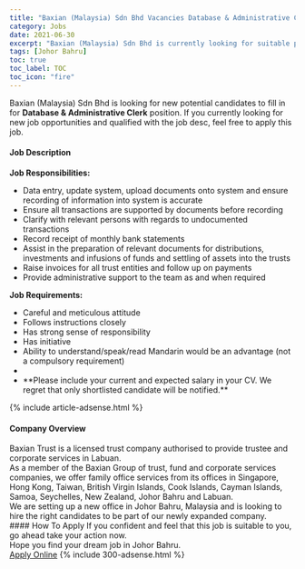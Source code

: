```yaml
---
title: "Baxian (Malaysia) Sdn Bhd Vacancies Database & Administrative Clerk" 
category: Jobs 
date: 2021-06-30 
excerpt: "Baxian (Malaysia) Sdn Bhd is currently looking for suitable person to fill in the Database & Administrative Clerk which based in Johor Bahru" 
tags: [Johor Bahru] 
toc: true 
toc_label: TOC 
toc_icon: "fire" 
--- 
```


<p>Baxian (Malaysia) Sdn Bhd is looking for new potential candidates to fill in for <b>Database & Administrative Clerk</b> position. If you currently looking for new job opportunities and qualified with the job desc, feel free to apply this job.
</p><div><div><h4>Job Description</h4></div><div><div><span><div><p><strong>Job Responsibilities:</strong></p><ul><li>Data entry, update system, upload documents onto system and ensure recording of information into system is accurate</li><li>Ensure all transactions are supported by documents before recording</li><li>Clarify with relevant persons with regards to undocumented transactions</li><li>Record receipt of monthly bank statements</li><li>Assist in the preparation of relevant documents for distributions, investments and infusions of funds and settling of assets into the trusts</li><li>Raise invoices for all trust entities and follow up on payments</li><li>Provide administrative support to the team as and when required</li></ul><p><strong>Job Requirements:</strong></p><ul><li>Careful and meticulous attitude</li><li>Follows instructions closely</li><li>Has strong sense of responsibility</li><li>Has initiative</li><li>Ability to understand/speak/read Mandarin would be an advantage (not a compulsory requirement)</li><li><br></li><li>**Please include your current and expected salary in your CV. We regret that only shortlisted candidate will be notified.**</li></ul></div></span></div></div></div> 
{% include article-adsense.html %} 
<div><div><h4>Company Overview</h4></div><div><div><span><div><div>
<div>Baxian Trust is a licensed trust company authorised to provide trustee and corporate services in Labuan.</div>
<div>As a member of the Baxian Group of trust, fund and corporate services companies, we offer family office services from its offices in Singapore, Hong Kong, Taiwan, British Virgin Islands, Cook Islands, Cayman Islands, Samoa, Seychelles, New Zealand, Johor Bahru and Labuan.</div>
<div>We are setting up a new office in Johor Bahru, Malaysia and is looking to hire the right candidates to be part of our newly expanded company.</div>
</div></div></span></div></div></div> 
#### How To Apply 
If you confident and feel that this job is suitable to you, go ahead take your action now. <br/> 
Hope you find your dream job in Johor Bahru. <br/> 
<a href="https://www.jobstreet.com.my/en/job/database-administrative-clerk-4602650?jobId=jobstreet-my-job-4602650&" class="btn btn--info" target="_blank" rel="nofollow noopenner">Apply Online</a> 
{% include 300-adsense.html %} 